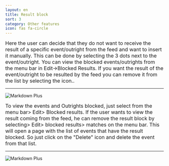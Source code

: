 ```yaml
---
layout: en
title: Result block
sort: 3
category: Other features
icon: fas fa-circle
---
```

<p class="message">
    
</p>


<font size="3">Here the user can decide that they do not want to receive the result of a specific event/outright from the feed and want to insert it manually. This can be done by selecting the 3 dots next to the event/outright.
You can view the blocked events/outrights from the menu bar in Edit->Blocked Results. If you want the result of the event/outright to be resulted by the feed you can remove it from the list by selecting the icon..</font> 

---

![Markdown Plus]({{site.baseurl}}/public/images/altre-caratteristiche/blocco-del-risultato.png)
 

<font size="3">To view the events and Outrights blocked, just select from the menu bar> Edit> Blocked results. If the user wants to view the result coming from the feed, he can remove the result block by selecting> Edit> blocked results> matches on the menu bar. This will open a page with the list of events that have the result blocked. So just click on the "Delete" icon and delete the event from that list.</font> 

---

![Markdown Plus]({{site.baseurl}}/public/images/altre-caratteristiche/blocco-risulato-due.png)